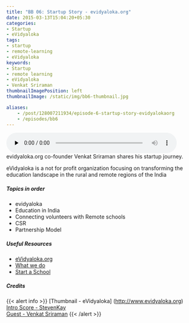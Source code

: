 ```yaml
---
title: "BB 06: Startup Story - evidyaloka.org"
date: 2015-03-13T15:04:20+05:30
categories:
- Startup
- eVidyaloka
tags:
- startup
- remote-learning
- eVidyaloka
keywords:
- Startup
- remote learning
- eVidyaloka
- Venkat Sriraman
thumbnailImagePosition: left
thumbnailImage: /static/img/bb6-thumbnail.jpg

aliases:
    - /post/128007211934/episode-6-startup-story-evidyalokaorg
    - /episodes/bb6
---
```

<audio controls="controls" controls style="width: 450px;" preload="none" id="audio_player"><source  src='http://s3-ap-southeast-1.amazonaws.com/bangalorebits/2015/BB_EP6_2015-08.mp3' type="audio/mp3">  </audio>
<BR>
evidyaloka.org co-founder Venkat Sriraman shares his startup journey.

eVidyaloka is a not for profit organization focusing on transforming the education landscape in the rural and remote regions of the India
<!--more-->
##### Topics in order
- evidyaloka
- Education in India
- Connecting volunteers with Remote schools
- CSR
- Partnership Model

##### Useful Resources
  - [eVidyaloka.org ](http://www.evidyaloka.org)
  - [What we do](http://www.evidyaloka.org/about/)
  - [Start a School](http://www.evidyaloka.org/request_for_proposal/)

##### Credits

{{< alert info  >}}
  [Thumbnail - eVidyaloka] (http://www.evidyaloka.org) <BR>
  [Intro Score - StevenKay](https://plus.google.com/+StevenKay_Detachment)<BR>
  [Guest - Venkat Sriraman](https://twitter.com/vensr2000)
{{< /alert >}}
